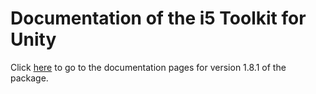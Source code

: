 # Documentation of the i5 Toolkit for Unity

Click [here](https://rwth-acis.github.io/i5-Toolkit-for-Unity/1.8.1/index.html) to go to the documentation pages for version 1.8.1 of the package.